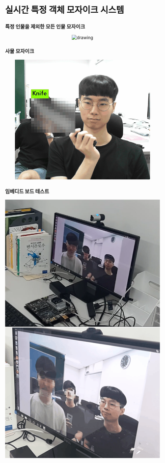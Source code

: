 # 실시간 특정 객체 모자이크 시스템

### 특정 인물을 제외한 모든 인물 모자이크

<p align="center">
<img src="./image/option_1_test.gif" alt="drawing"/>
</p> 

### 사물 모자이크

<p align="center">
<img src="./image/option_2_test.gif" alt="drawing"/>
</p>

### 임베디드 보드 테스트

<p align="center">
<img src="./image/board_test_image.png" alt="drawing" style="width:550px;"/>
<img src="./image/board_test.gif" alt="drawing"/>
</p>
